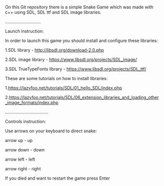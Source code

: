On this Git repository there is a simple Snake Game which was made with c++ using SDL, SDL ttf and SDL image libraries.

.............................

Launch instruction:

In order to launch this game you should install and configure these libraries:

1.SDL library - http://libsdl.org/download-2.0.php

2.SDL image library - https://www.libsdl.org/projects/SDL_image/

3.SDL TrueTypeFonts library - https://www.libsdl.org/projects/SDL_ttf/

These are some tutorials on how to install libraries:

1.https://lazyfoo.net/tutorials/SDL/01_hello_SDL/index.php

2.https://lazyfoo.net/tutorials/SDL/06_extension_libraries_and_loading_other_image_formats/index.php

...................................

Controls instruction:

Use arrows on your keyboard to direct snake:

arrow up - up

arrow down - down

arrow left - left

arrow right - right

If you died and want to restart the game press Enter
